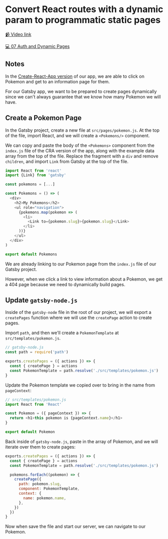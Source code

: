 # Convert React routes with a dynamic param to programmatic static pages

[📹 Video link](https://www.egghead.io/lessons/gatsby-convert-react-routes-with-a-dynamic-param-to-programmatic-static-pages)

[💻 07 Auth and Dynamic Pages](https://github.com/Khaledgarbaya/moving-from-cra-to-gatsby-course/releases/tag/07-auth-and-dynamic-pages)

## Notes

In the [Create-React-App version](https://codesandbox.io/s/optimistic-jepsen-1zqmb?from-embed=&file=/src/index.js) of our app, we are able to click on Pokemon and get to an information page for them.

For our Gatsby app, we want to be prepared to create pages dynamically since we can't always guarantee that we know how many Pokemon we will have.

## Create a Pokemon Page

In the Gatsby project, create a new file at `src/pages/pokemon.js`.
At the top of the file, import React, and we will create a `<Pokemons/>` component.

We can copy and paste the body of the `<Pokemons>` component from the `index.js` file of the CRA version of the app, along with the example data array from the top of the file. Replace the fragment with a `div` and remove `children`, and import `Link` from Gatsby at the top of the file.

```js
import React from 'react'
import {Link} from 'gatsby'

const pokemons = [...]

const Pokemons = () => (
  <div>
    <h2>My Pokemons</h2>
    <ul role="navigation">
      {pokemons.map(pokemon => (
        <li>
          <Link to={pokemon.slug}>{pokemon.slug}</Link>
        </li>
      ))}
    </ul>
  </div>
)

export default Pokemons
```

We are already linking to our Pokemon page from the `index.js` file of our Gatsby project.

However, when we click a link to view information about a Pokemon, we get a 404 page because we need to dynamically build pages.

## Update `gatsby-node.js`

Inside of the `gatsby-node` file in the root of our project, we will export a `createPages` function where we will use the `createPage` action to create pages.

Import `path`, and then we'll create a `PokemonTemplate` at `src/templates/pokemon.js`.

```js
// gatsby-node.js
const path = require('path')

exports.createPages = ({ actions }) => {
  const { createPage } = actions
  const PokemonTemplate = path.resolve('./src/templates/pokemon.js')
}
```

Update the Pokemon template we copied over to bring in the name from `pageContext`:

```js
// src/templates/pokemon.js
import React from 'React'

const Pokemon = ({ pageContext }) => {
  return <h1>this pokemon is {pageContext.name}</h1>
}

export default Pokemon
```

Back inside of `gatsby-node.js`, paste in the array of Pokemon, and we will iterate over them to create pages:

```js
exports.createPages = ({ actions }) => {
  const { createPage } = actions
  const PokemonTemplate = path.resolve('./src/templates/pokemon.js')

  pokemons.forEach((pokemon) => {
    createPage({
      path: pokemon.slug,
      component: PokemonTemplate,
      context: {
        name: pokemon.name,
      },
    })
  })
}
```

Now when save the file and start our server, we can navigate to our Pokemon.

